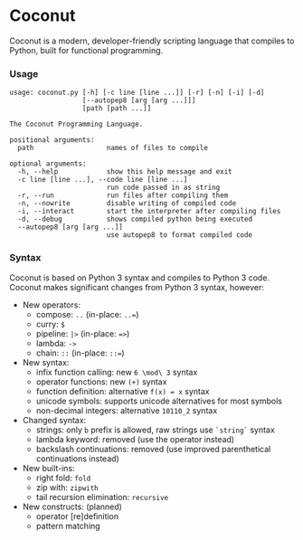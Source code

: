 Coconut
=======

Coconut is a modern, developer-friendly scripting language that compiles to Python, built for functional programming.

### Usage

```
usage: coconut.py [-h] [-c line [line ...]] [-r] [-n] [-i] [-d]
                  [--autopep8 [arg [arg ...]]]
                  [path [path ...]]

The Coconut Programming Language.

positional arguments:
  path                  names of files to compile

optional arguments:
  -h, --help            show this help message and exit
  -c line [line ...], --code line [line ...]
                        run code passed in as string
  -r, --run             run files after compiling them
  -n, --nowrite         disable writing of compiled code
  -i, --interact        start the interpreter after compiling files
  -d, --debug           shows compiled python being executed
  --autopep8 [arg [arg ...]]
                        use autopep8 to format compiled code
```

### Syntax

Coconut is based on Python 3 syntax and compiles to Python 3 code. Coconut makes significant changes from Python 3 syntax, however:

* New operators:
	* compose: `..` (in-place: `..=`)
	* curry: `$`
	* pipeline: `|>` (in-place: `=>`)
	* lambda: `->`
	* chain: `::` (in-place: `::=`)
* New syntax:
	* infix function calling: new `6 \mod\ 3` syntax
	* operator functions: new `(+)` syntax
	* function definition: alternative `f(x) = x` syntax
	* unicode symbols: supports unicode alternatives for most symbols
	* non-decimal integers: alternative `10110_2` syntax
* Changed syntax:
	* strings: only `b` prefix is allowed, raw strings use `` `string` `` syntax
	* lambda keyword: removed (use the operator instead)
	* backslash continuations: removed (use improved parenthetical continuations instead)
* New built-ins:
	* right fold: `fold`
	* zip with: `zipwith`
	* tail recursion elimination: `recursive`
* New constructs: (planned)
	* operator [re]definition
	* pattern matching
